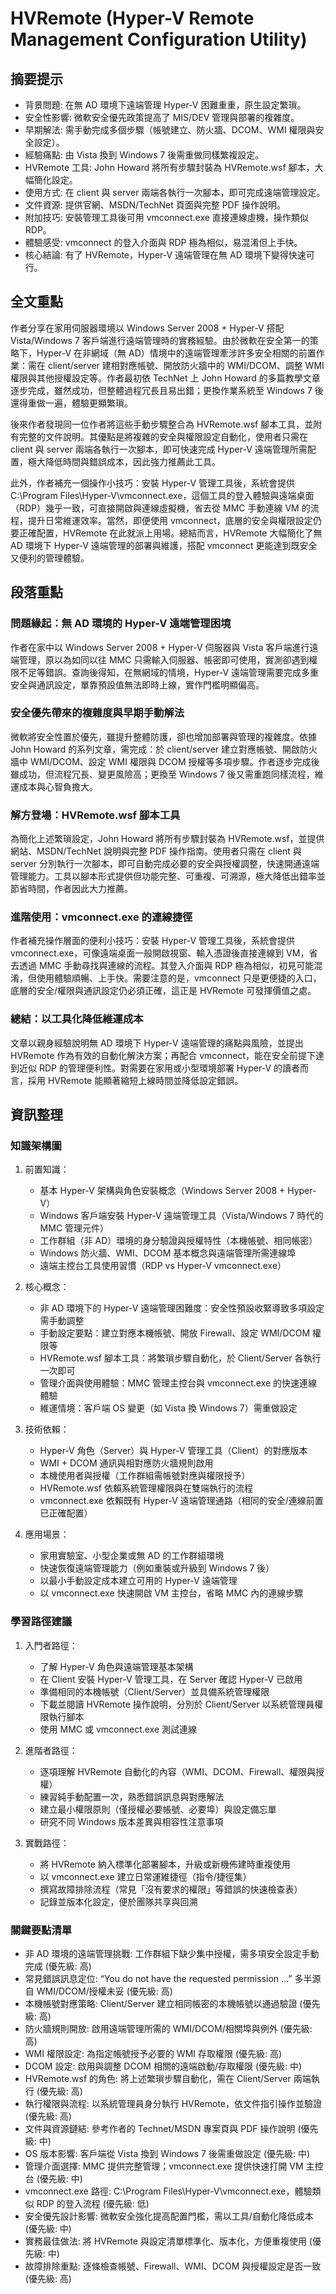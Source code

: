 # HVRemote (Hyper-V Remote Management Configuration Utility)

## 摘要提示
- 背景問題: 在無 AD 環境下遠端管理 Hyper-V 困難重重，原生設定繁瑣。
- 安全性影響: 微軟安全優先政策提高了 MIS/DEV 管理與部署的複雜度。
- 早期解法: 需手動完成多個步驟（帳號建立、防火牆、DCOM、WMI 權限與安全設定）。
- 經驗痛點: 由 Vista 換到 Windows 7 後需重做同樣繁複設定。
- HVRemote 工具: John Howard 將所有步驟封裝為 HVRemote.wsf 腳本，大幅簡化設定。
- 使用方式: 在 client 與 server 兩端各執行一次腳本，即可完成遠端管理設定。
- 文件資源: 提供官網、MSDN/TechNet 頁面與完整 PDF 操作說明。
- 附加技巧: 安裝管理工具後可用 vmconnect.exe 直接連線虛機，操作類似 RDP。
- 體驗感受: vmconnect 的登入介面與 RDP 極為相似，易混淆但上手快。
- 核心結論: 有了 HVRemote，Hyper-V 遠端管理在無 AD 環境下變得快速可行。

## 全文重點
作者分享在家用伺服器環境以 Windows Server 2008 + Hyper-V 搭配 Vista/Windows 7 客戶端進行遠端管理時的實務經驗。由於微軟在安全第一的策略下，Hyper-V 在非網域（無 AD）情境中的遠端管理牽涉許多安全相關的前置作業：需在 client/server 建相對應帳號、開放防火牆中的 WMI/DCOM、調整 WMI 權限與其他授權設定等。作者最初依 TechNet 上 John Howard 的多篇教學文章逐步完成，雖然成功，但整體過程冗長且易出錯；更換作業系統至 Windows 7 後還得重做一遍，體驗更顯繁瑣。

後來作者發現同一位作者將這些手動步驟整合為 HVRemote.wsf 腳本工具，並附有完整的文件說明。其優點是將複雜的安全與權限設定自動化，使用者只需在 client 與 server 兩端各執行一次腳本，即可快速完成 Hyper-V 遠端管理所需配置，極大降低時間與錯誤成本，因此強力推薦此工具。

此外，作者補充一個操作小技巧：安裝 Hyper-V 管理工具後，系統會提供 C:\Program Files\Hyper-V\vmconnect.exe，這個工具的登入體驗與遠端桌面（RDP）幾乎一致，可直接開啟與連線虛擬機，省去從 MMC 手動連線 VM 的流程，提升日常維運效率。當然，即便使用 vmconnect，底層的安全與權限設定仍要正確配置，HVRemote 在此就派上用場。總結而言，HVRemote 大幅簡化了無 AD 環境下 Hyper-V 遠端管理的部署與維護，搭配 vmconnect 更能達到既安全又便利的管理體驗。

## 段落重點
### 問題緣起：無 AD 環境的 Hyper-V 遠端管理困境
作者在家中以 Windows Server 2008 + Hyper-V 伺服器與 Vista 客戶端進行遠端管理，原以為如同以往 MMC 只需輸入伺服器、帳密即可使用，實測卻遇到權限不足等錯誤。查詢後得知，在無網域的情境，Hyper-V 遠端管理需要完成多重安全與通訊設定，單靠預設值無法即時上線，實作門檻明顯偏高。

### 安全優先帶來的複雜度與早期手動解法
微軟將安全性置於優先，雖提升整體防護，卻也增加部署與管理的複雜度。依據 John Howard 的系列文章，需完成：於 client/server 建立對應帳號、開啟防火牆中 WMI/DCOM、設定 WMI 權限與 DCOM 授權等多項步驟。作者逐步完成後雖成功，但流程冗長、變更風險高；更換至 Windows 7 後又需重跑同樣流程，維運成本與心智負擔大。

### 解方登場：HVRemote.wsf 腳本工具
為簡化上述繁瑣設定，John Howard 將所有步驟封裝為 HVRemote.wsf，並提供網站、MSDN/TechNet 說明與完整 PDF 操作指南。使用者只需在 client 與 server 分別執行一次腳本，即可自動完成必要的安全與授權調整，快速開通遠端管理能力。工具以腳本形式提供但功能完整、可重複、可溯源，極大降低出錯率並節省時間，作者因此大力推薦。

### 進階使用：vmconnect.exe 的連線捷徑
作者補充操作層面的便利小技巧：安裝 Hyper-V 管理工具後，系統會提供 vmconnect.exe，可像遠端桌面一般開啟視窗、輸入憑證後直接連線到 VM，省去透過 MMC 手動尋找與連線的流程。其登入介面與 RDP 極為相似，初見可能混淆，但使用體驗順暢、上手快。需要注意的是，vmconnect 只是更便捷的入口，底層的安全/權限與通訊設定仍必須正確，這正是 HVRemote 可發揮價值之處。

### 總結：以工具化降低維運成本
文章以親身經驗說明無 AD 環境下 Hyper-V 遠端管理的痛點與風險，並提出 HVRemote 作為有效的自動化解決方案；再配合 vmconnect，能在安全前提下達到近似 RDP 的管理便利性。對需要在家用或小型環境部署 Hyper-V 的讀者而言，採用 HVRemote 能顯著縮短上線時間並降低設定錯誤。

## 資訊整理

### 知識架構圖
1. 前置知識：
   - 基本 Hyper-V 架構與角色安裝概念（Windows Server 2008 + Hyper-V）
   - Windows 客戶端安裝 Hyper-V 遠端管理工具（Vista/Windows 7 時代的 MMC 管理元件）
   - 工作群組（非 AD）環境的身分驗證與授權特性（本機帳號、相同帳密）
   - Windows 防火牆、WMI、DCOM 基本概念與遠端管理所需連線埠
   - 遠端主控台工具使用習慣（RDP vs Hyper-V vmconnect.exe）

2. 核心概念：
   - 非 AD 環境下的 Hyper-V 遠端管理困難度：安全性預設收緊導致多項設定需手動調整
   - 手動設定要點：建立對應本機帳號、開放 Firewall、設定 WMI/DCOM 權限等
   - HVRemote.wsf 腳本工具：將繁瑣步驟自動化，於 Client/Server 各執行一次即可
   - 管理介面與使用體驗：MMC 管理主控台與 vmconnect.exe 的快速連線體驗
   - 維運情境：客戶端 OS 變更（如 Vista 換 Windows 7）需重做設定

3. 技術依賴：
   - Hyper-V 角色（Server）與 Hyper-V 管理工具（Client）的對應版本
   - WMI + DCOM 通訊與相對應防火牆規則啟用
   - 本機使用者與授權（工作群組需帳號對應與權限授予）
   - HVRemote.wsf 依賴系統管理權限與在雙端執行的流程
   - vmconnect.exe 依賴既有 Hyper-V 遠端管理通路（相同的安全/連線前置已正確配置）

4. 應用場景：
   - 家用實驗室、小型企業或無 AD 的工作群組環境
   - 快速恢復遠端管理能力（例如重裝或升級到 Windows 7 後）
   - 以最小手動設定成本建立可用的 Hyper-V 遠端管理
   - 以 vmconnect.exe 快速開啟 VM 主控台，省略 MMC 內的連線步驟

### 學習路徑建議
1. 入門者路徑：
   - 了解 Hyper-V 角色與遠端管理基本架構
   - 在 Client 安裝 Hyper-V 管理工具，在 Server 確認 Hyper-V 已啟用
   - 準備相同的本機帳號（Client/Server）並具備系統管理權限
   - 下載並閱讀 HVRemote 操作說明，分別於 Client/Server 以系統管理員權限執行腳本
   - 使用 MMC 或 vmconnect.exe 測試連線

2. 進階者路徑：
   - 逐項理解 HVRemote 自動化的內容（WMI、DCOM、Firewall、權限與授權）
   - 練習純手動配置一次，熟悉錯誤訊息與對應解法
   - 建立最小權限原則（僅授權必要帳號、必要埠）與設定備忘單
   - 研究不同 Windows 版本差異與相容性注意事項

3. 實戰路徑：
   - 將 HVRemote 納入標準化部署腳本，升級或新機佈建時重複使用
   - 以 vmconnect.exe 建立日常運維捷徑（指令/捷徑集）
   - 撰寫故障排除流程（常見「沒有要求的權限」等錯誤的快速檢查表）
   - 記錄並版本化設定，便於團隊共享與回溯

### 關鍵要點清單
- 非 AD 環境的遠端管理挑戰: 工作群組下缺少集中授權，需多項安全設定手動完成 (優先級: 高)
- 常見錯誤訊息定位: “You do not have the requested permission …” 多半源自 WMI/DCOM/授權未妥 (優先級: 高)
- 本機帳號對應策略: Client/Server 建立相同帳密的本機帳號以通過驗證 (優先級: 高)
- 防火牆規則開放: 啟用遠端管理所需的 WMI/DCOM/相關埠與例外 (優先級: 高)
- WMI 權限設定: 為指定帳號授予必要的 WMI 存取權限 (優先級: 高)
- DCOM 設定: 啟用與調整 DCOM 相關的遠端啟動/存取權限 (優先級: 中)
- HVRemote.wsf 的角色: 將上述繁瑣步驟自動化，需在 Client/Server 兩端執行 (優先級: 高)
- 執行權限與流程: 以系統管理員身分執行 HVRemote，依文件指引操作並驗證 (優先級: 高)
- 文件與資源鏈結: 參考作者的 Technet/MSDN 專案頁與 PDF 操作說明 (優先級: 中)
- OS 版本影響: 客戶端從 Vista 換到 Windows 7 後需重做設定 (優先級: 中)
- 管理介面選擇: MMC 提供完整管理；vmconnect.exe 提供快速打開 VM 主控台 (優先級: 中)
- vmconnect.exe 路徑: C:\Program Files\Hyper-V\vmconnect.exe，體驗類似 RDP 的登入流程 (優先級: 低)
- 安全優先設計影響: 微軟安全強化提高配置門檻，需以工具/自動化降低成本 (優先級: 中)
- 實務最佳做法: 將 HVRemote 與設定清單標準化、版本化，方便重複使用 (優先級: 中)
- 故障排除重點: 逐條檢查帳號、Firewall、WMI、DCOM 與授權設定是否一致 (優先級: 高)